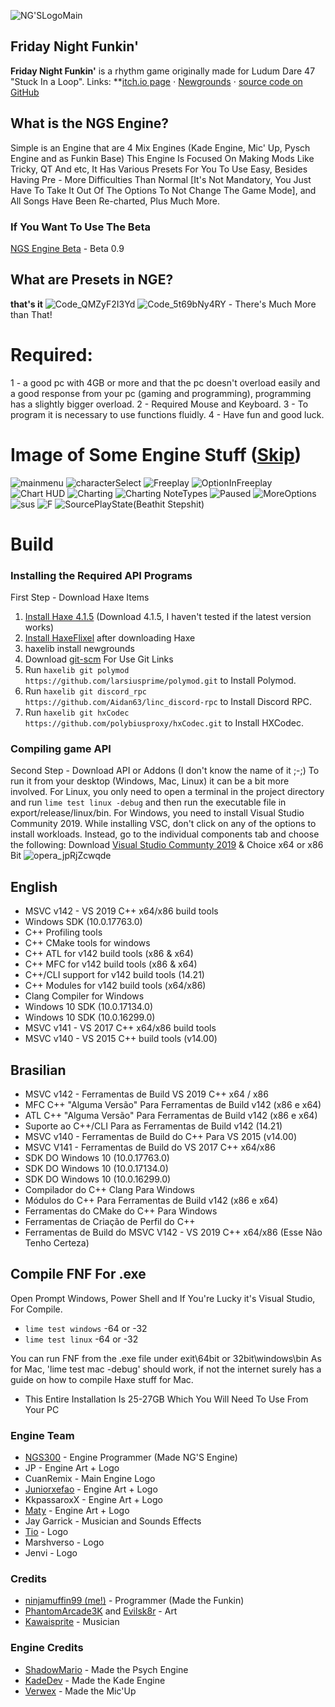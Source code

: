 ![NG'SLogoMain](https://user-images.githubusercontent.com/86559005/180931575-c9b5142c-104e-41aa-a897-a171d7be0ce3.png)

## Friday Night Funkin'
**Friday Night Funkin'** is a rhythm game originally made for Ludum Dare 47 "Stuck In a Loop".
Links: **[itch.io page](https://ninja-muffin24.itch.io/funkin) ⋅ [Newgrounds](https://www.newgrounds.com/portal/view/770371) ⋅ [source code on GitHub](https://github.com/ninjamuffin99/Funkin)

## What is the NGS Engine?
Simple is an Engine that are 4 Mix Engines (Kade Engine, Mic' Up, Pysch Engine and as Funkin Base) This Engine Is Focused On Making Mods Like Tricky, QT And etc, It Has Various Presets For You To Use Easy, Besides Having Pre - More Difficulties Than Normal [It's Not Mandatory, You Just Have To Take It Out Of The Options To Not Change The Game Mode], and All Songs Have Been Re-charted, Plus Much More.

### If You Want To Use The Beta
[NGS Engine Beta](https://github.com/NGS300/NG-S-Engine-BetaOnly) - Beta 0.9

## What are Presets in NGE?
**that's it**
![Code_QMZyF2I3Yd](https://user-images.githubusercontent.com/86559005/180923665-d609fcf5-57ab-46d3-b6ae-690608186961.png)
![Code_5t69bNy4RY](https://user-images.githubusercontent.com/86559005/180923686-7a7e0fe8-cab3-472e-b651-ac35e6391332.png) - There's Much More than That!

# Required:
1 - a good pc with 4GB or more and that the pc doesn't overload easily and a good response from your pc (gaming and programming), programming has a slightly bigger overload.
2 - Required Mouse and Keyboard.
3 - To program it is necessary to use functions fluidly.
4 - Have fun and good luck.

# Image of Some Engine Stuff ([Skip](#build))
![mainmenu](https://user-images.githubusercontent.com/86559005/180936376-0bbafcd0-b9ee-4b28-ae4d-7d6797d2e50f.jpg)
![characterSelect](https://user-images.githubusercontent.com/86559005/180943942-6820e8eb-f360-43b3-aa1e-1d3f5485c63f.jpg)
![Freeplay](https://user-images.githubusercontent.com/86559005/180944446-4de750c1-656e-4ee4-acb0-997427c5e3f1.jpg)
![OptionInFreeplay](https://user-images.githubusercontent.com/86559005/180944525-8475d8da-591e-40a2-9452-c0868089b1f5.jpg)
![Chart HUD](https://user-images.githubusercontent.com/86559005/180944479-d16e4aa5-c669-4109-a79e-a8f137c5bf51.jpg)
![Charting](https://user-images.githubusercontent.com/86559005/180947775-db92c24a-234c-4179-87fc-65c2dd2d8129.png)
![Charting NoteTypes](https://user-images.githubusercontent.com/86559005/180947785-ee936094-cc8f-42fb-aaba-706106f47a37.png)
![Paused](https://user-images.githubusercontent.com/86559005/180944552-0f783d50-c222-43c8-8c7f-855890bc44a1.jpg)
![MoreOptions](https://user-images.githubusercontent.com/86559005/180944580-1e2fd9d8-0f5a-4276-ac9d-19df3a82689e.jpg)
![sus](https://user-images.githubusercontent.com/86559005/180944589-cb6e9c7d-0d11-4101-9485-1781ee6f513f.jpg)
![F](https://user-images.githubusercontent.com/86559005/180944600-c5bbb619-6dd8-4ddb-ba25-4b3e87f4627c.jpg)
![SourcePlayState(Beathit   Stepshit)](https://user-images.githubusercontent.com/86559005/180944925-2bfbaa1e-9e92-4177-bfa3-05fb22e1874f.png)

# Build
### Installing the Required API Programs
First Step - Download Haxe Items
1. [Install Haxe 4.1.5](https://haxe.org/download/version/4.1.5/) (Download 4.1.5, I haven't tested if the latest version works)
2. [Install HaxeFlixel](https://haxeflixel.com/documentation/install-haxeflixel/) after downloading Haxe
3. haxelib install newgrounds
4. Download [git-scm](https://git-scm.com/downloads) For Use Git Links
5. Run `haxelib git polymod https://github.com/larsiusprime/polymod.git` to Install Polymod.
6. Run `haxelib git discord_rpc https://github.com/Aidan63/linc_discord-rpc` to Install Discord RPC.
7. Run `haxelib git hxCodec https://github.com/polybiusproxy/hxCodec.git` to Install HXCodec.
### Compiling game API
Second Step - Download API or Addons (I don't know the name of it ;-;)
To run it from your desktop (Windows, Mac, Linux) it can be a bit more involved. For Linux, you only need to open a terminal in the project directory and run `lime test linux -debug` and then run the executable file in export/release/linux/bin. For Windows, you need to install Visual Studio Community 2019. While installing VSC, don't click on any of the options to install workloads. Instead, go to the individual components tab and choose the following:
Download [Visual Studio Communty 2019](https://my.visualstudio.com/Downloads?q=visual%20studio%202019&wt.mc_id=o~msft~vscom~older-downloads) & Choice x64 or x86 Bit
![opera_jpRjZcwqde](https://user-images.githubusercontent.com/86559005/158903575-4f6fe1bb-fa09-4524-97a9-47d5e70a77fb.png)

## English
* MSVC v142 - VS 2019 C++ x64/x86 build tools
* Windows SDK (10.0.17763.0)
* C++ Profiling tools
* C++ CMake tools for windows
* C++ ATL for v142 build tools (x86 & x64)
* C++ MFC for v142 build tools (x86 & x64)
* C++/CLI support for v142 build tools (14.21)
* C++ Modules for v142 build tools (x64/x86)
* Clang Compiler for Windows
* Windows 10 SDK (10.0.17134.0)
* Windows 10 SDK (10.0.16299.0)
* MSVC v141 - VS 2017 C++ x64/x86 build tools
* MSVC v140 - VS 2015 C++ build tools (v14.00)

## Brasilian
* MSVC v142 - Ferramentas de Build VS 2019 C++ x64 / x86
* MFC C++ "Alguma Versão" Para Ferramentas de Build v142 (x86 e x64)
* ATL C++ "Alguma Versão" Para Ferramentas de Build v142 (x86 e x64)
* Suporte ao C++/CLI Para as Ferramentas de Build v142 (14.21)
* MSVC v140 - Ferramentas de Build do C++ Para VS 2015 (v14.00)
* MSVC V141 - Ferramentas de Build do VS 2017 C++ x64/x86
* SDK DO Windows 10 (10.0.17763.0)
* SDK DO Windows 10 (10.0.17134.0)
* SDK DO Windows 10 (10.0.16299.0)
* Compilador do C++ Clang Para Windows
* Módulos do C++ Para Ferramentas de Build v142 (x86 e x64)
* Ferramentas do CMake do C++ Para Windows
* Ferramentas de Criação de Perfil do C++
* Ferramentas de Build do MSVC V142 - VS 2019 C++ x64/x86 (Esse Não Tenho Certeza)


## Compile FNF For .exe
Open Prompt Windows, Power Shell and If You're Lucky it's Visual Studio, For Compile.
* `lime test windows` -64 or -32
* `lime test linux` -64 or -32

You can run FNF from the .exe file under exit\64bit or 32bit\windows\bin
As for Mac, 'lime test mac -debug' should work, if not the internet surely has a guide on how to compile Haxe stuff for Mac.
* This Entire Installation Is 25-27GB Which You Will Need To Use From Your PC

### Engine Team
- [NGS300](https://github.com/NGS300) - Engine Programmer (Made NG'S Engine)
- JP - Engine Art + Logo
- CuanRemix - Main Engine Logo
- [Juniorxefao](https://github.com/Juniorxefao) - Engine Art + Logo
- KkpassaroxX - Engine Art + Logo
- [Maty](https://github.com/MatyHUB) - Engine Art + Logo
- Jay Garrick - Musician and Sounds Effects
- [Tio](https://github.com/Conodeo) - Logo
- Marshverso - Logo
- Jenvi - Logo

### Credits
- [ninjamuffin99 (me!)](https://twitter.com/ninja_muffin99) - Programmer (Made the Funkin)
- [PhantomArcade3K](https://twitter.com/phantomarcade3k) and [Evilsk8r](https://twitter.com/evilsk8r) - Art
- [Kawaisprite](https://twitter.com/kawaisprite) - Musician

### Engine Credits
- [ShadowMario](https://github.com/ShadowMario) - Made the Psych Engine
- [KadeDev](https://github.com/KadeDev) - Made the Kade Engine
- [Verwex](https://github.com/Verwex) - Made the Mic'Up
